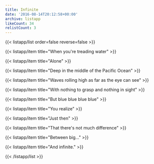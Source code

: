 ```yaml
---
title: Infinite
date: '2016-08-14T20:12:58+00:00'
archive: listapp
likeCount: 34
relistCount: 3
---
```


{{< listapp/list order=false reverse=false >}}

   {{< listapp/item title="When you're treading water" >}}

   {{< listapp/item title="Alone" >}}

   {{< listapp/item title="Deep in the middle of the Pacific Ocean" >}}

   {{< listapp/item title="Waves rolling high as far as the eye can see" >}}

   {{< listapp/item title="With nothing to grasp and nothing in sight" >}}

   {{< listapp/item title="But blue blue blue blue" >}}

   {{< listapp/item title="You realize" >}}

   {{< listapp/item title="Just then" >}}

   {{< listapp/item title="That there's not much difference" >}}

   {{< listapp/item title="Between big…" >}}

   {{< listapp/item title="And infinite." >}}

{{< /listapp/list >}}
